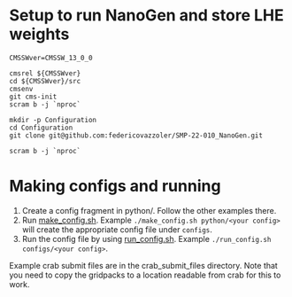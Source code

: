 # Setup to run NanoGen and store LHE weights
```
CMSSWver=CMSSW_13_0_0

cmsrel ${CMSSWver}
cd ${CMSSWver}/src
cmsenv
git cms-init
scram b -j `nproc`

mkdir -p Configuration
cd Configuration
git clone git@github.com:federicovazzoler/SMP-22-010_NanoGen.git

scram b -j `nproc`
```

# Making configs and running
1. Create a config fragment in python/<your config>. Follow the other examples there.
2. Run [make_config.sh](make_config.sh). Example `./make_config.sh python/<your config>` will create the appropriate config file under `configs`.
3. Run the config file by using [run_config.sh](run_config.sh). Example `./run_config.sh configs/<your config>`.

Example crab submit files are in the crab_submit_files directory. Note that you need to copy the gridpacks to a location readable from crab for this to work.
